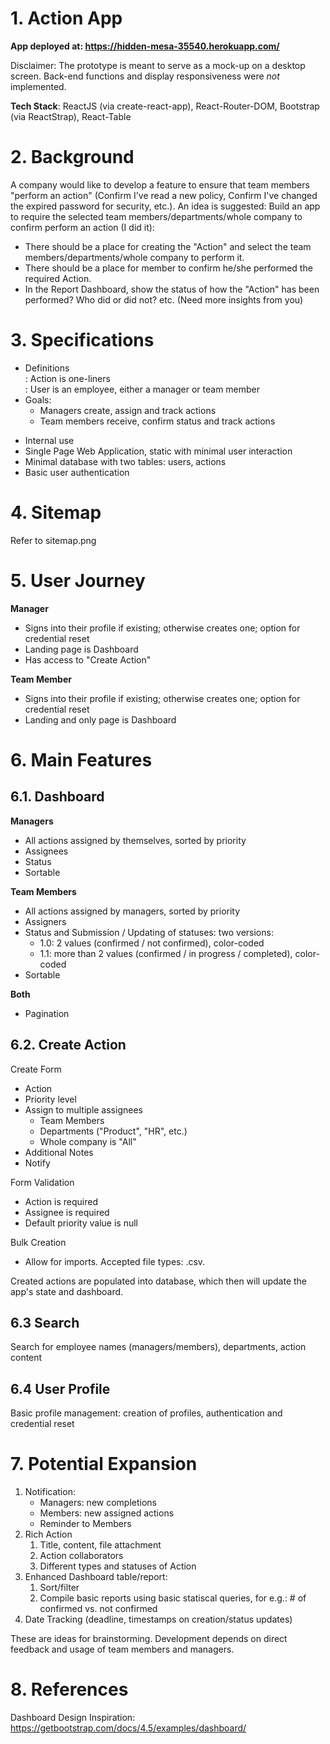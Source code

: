 # 1. Action App

**App deployed at: https://hidden-mesa-35540.herokuapp.com/**

Disclaimer: The prototype is meant to serve as a mock-up on a desktop screen. Back-end functions and display responsiveness were *not* implemented.

**Tech Stack**: ReactJS (via create-react-app), React-Router-DOM, Bootstrap (via ReactStrap), React-Table

# 2. Background

A company would like to develop a feature to ensure that team members "perform an action" (Confirm I've read a new policy, Confirm I've changed the expired password for security, etc.). An idea is suggested: Build an app to require the selected team members/departments/whole company to confirm perform an action (I did it):

- There should be a place for creating the "Action" and select the team members/departments/whole company to perform it.
- There should be a place for member to confirm he/she performed the required Action.
- In the Report Dashboard, show the status of how the "Action" has been performed? Who did or did not? etc. (Need more insights from you)

# 3. Specifications 
- Definitions <br>
: Action is one-liners <br>
: User is an employee, either a manager or team member
- Goals:
  - Managers create, assign and track actions
  - Team members receive, confirm status and track actions

* Internal use
* Single Page Web Application, static with minimal user interaction
* Minimal database with two tables: users, actions 
* Basic user authentication

# 4. Sitemap 
Refer to sitemap.png

# 5. User Journey

**Manager**

- Signs into their profile if existing; otherwise creates one; option for credential reset
- Landing page is Dashboard
- Has access to "Create Action"

**Team Member**

- Signs into their profile if existing; otherwise creates one; option for credential reset
- Landing and only page is Dashboard

# 6. Main Features

## 6.1. Dashboard

**Managers**
- All actions assigned by themselves, sorted by priority
- Assignees
- Status
- Sortable

**Team Members**
- All actions assigned by managers, sorted by priority
- Assigners
- Status and Submission / Updating of statuses: two versions:
  - 1.0: 2 values (confirmed / not confirmed), color-coded
  - 1.1: more than 2 values (confirmed / in progress / completed), color-coded
- Sortable

**Both**
- Pagination

## 6.2. Create Action

Create Form
  - Action
  - Priority level
  - Assign to multiple assignees
    - Team Members
    - Departments ("Product", "HR", etc.)
    - Whole company is "All"
  - Additional Notes
  - Notify

Form Validation
- Action is required
- Assignee is required
- Default priority value is null

Bulk Creation
  - Allow for imports. Accepted file types: .csv.

Created actions are populated into database, which then will update the app's state and dashboard.

## 6.3 Search

  Search for employee names (managers/members), departments, action content

## 6.4 User Profile

Basic profile management: creation of profiles, authentication and credential reset
  
# 7. Potential Expansion

1. Notification:
   - Managers: new completions
   - Members: new assigned actions
   - Reminder to Members
2. Rich Action
   1. Title, content, file attachment
   2. Action collaborators
   3. Different types and statuses of Action
3. Enhanced Dashboard table/report:
   1. Sort/filter
   2. Compile basic reports using basic statiscal queries, for e.g.: # of confirmed vs. not confirmed 
4. Date Tracking (deadline, timestamps on creation/status updates)

These are ideas for brainstorming. Development depends on direct feedback and usage of team members and managers.

# 8. References

Dashboard Design Inspiration: https://getbootstrap.com/docs/4.5/examples/dashboard/